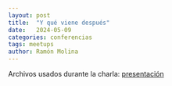 ```yaml
---
layout: post
title:  "Y qué viene después"
date:   2024-05-09
categories: conferencias
tags: meetups
author: Ramón Molina
---
```

Archivos usados durante la charla:
[presentación](/assets/pdf/ies_alfonso_xi_24.pdf)
